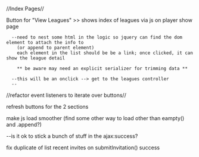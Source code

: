 //Index Pages//

Button for "View Leagues" >> shows index of leagues via js on player show page

      --need to nest some html in the logic so jquery can find the dom element to attach the info to
        (or append to parent element)
        each element in the list should be be a link; once clicked, it can show the league detail

        ** be aware may need an explicit serializer for trimming data **

      --this will be an onclick --> get to the leagues controller
      --


//refactor event listeners to iterate over buttons//

refresh buttons for the 2 sections

make js load smoother (find some other way to load other than eampty() and .append?)

  --is it ok to stick a bunch of stuff in the ajax:success?

fix duplicate of list recent invites on submitInvitation() success
